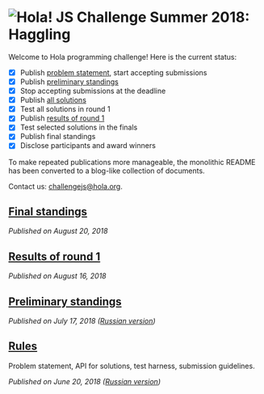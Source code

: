 # <img src=https://hola.org/img/logo.png alt="Hola!"> JS Challenge Summer 2018: Haggling

Welcome to Hola programming challenge! Here is the current status:

- [x] Publish [problem statement](blog/01-rules.md), start accepting submissions
- [x] Publish [preliminary standings](blog/02-preliminary-standings-2018-07-17.md)
- [x] Stop accepting submissions at the deadline
- [x] Publish [all solutions](submissions)
- [x] Test all solutions in round 1
- [x] Publish [results of round 1](blog/03-round1-results.md)
- [x] Test selected solutions in the finals
- [x] Publish final standings
- [x] Disclose participants and award winners

To make repeated publications more manageable, the monolithic README has been converted to a blog-like collection of documents.

Contact us: challengejs@hola.org.

## [Final standings](blog/04-final-standings.md)

*Published on August 20, 2018*

## [Results of round 1](blog/03-round1-results.md)

*Published on August 16, 2018*

## [Preliminary standings](blog/02-preliminary-standings-2018-07-17.md)

*Published on July 17, 2018 ([Russian version](https://habr.com/company/hola/blog/417645/))*

## [Rules](blog/01-rules.md)

Problem statement, API for solutions, test harness, submission guidelines.

*Published on June 20, 2018 ([Russian version](https://habr.com/company/hola/blog/414723/))*
